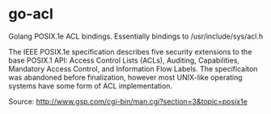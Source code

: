 go-acl
======

Golang POSIX.1e ACL bindings.
Essentially bindings to /usr/include/sys/acl.h

The IEEE POSIX.1e specification describes five security extensions to the base
POSIX.1 API: Access Control Lists (ACLs), Auditing, Capabilities,
Mandatory Access Control, and Information Flow Labels.
The specificaiton was abandoned before finalization, however most
UNIX-like operating systems have some form of ACL implementation.

Source: http://www.gsp.com/cgi-bin/man.cgi?section=3&topic=posix1e
